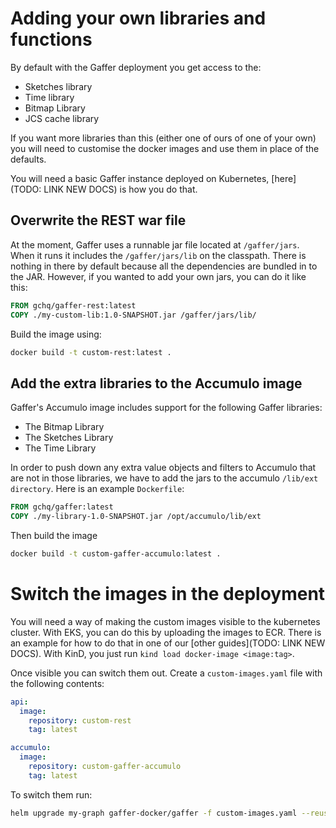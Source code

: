 # Adding your own libraries and functions

By default with the Gaffer deployment you get access to the:

- Sketches library
- Time library
- Bitmap Library
- JCS cache library

If you want more libraries than this (either one of ours of one of your own) you will need to customise the docker images and use them in place of the defaults.

You will need a basic Gaffer instance deployed on Kubernetes, [here](TODO: LINK NEW DOCS) is how you do that.

## Overwrite the REST war file

At the moment, Gaffer uses a runnable jar file located at `/gaffer/jars`. When it runs it includes the `/gaffer/jars/lib` on the classpath. There is nothing in there by default because all the dependencies are bundled in to the JAR. However, if you wanted to add your own jars, you can do it like this:

```Dockerfile
FROM gchq/gaffer-rest:latest
COPY ./my-custom-lib:1.0-SNAPSHOT.jar /gaffer/jars/lib/
```

Build the image using:

```bash
docker build -t custom-rest:latest .
```

## Add the extra libraries to the Accumulo image

Gaffer's Accumulo image includes support for the following Gaffer libraries:

- The Bitmap Library
- The Sketches Library
- The Time Library

In order to push down any extra value objects and filters to Accumulo that are not in those libraries, we have to add the jars to the accumulo `/lib/ext directory`. Here is an example `Dockerfile`:

```Dockerfile
FROM gchq/gaffer:latest
COPY ./my-library-1.0-SNAPSHOT.jar /opt/accumulo/lib/ext
```

Then build the image

```bash
docker build -t custom-gaffer-accumulo:latest .
```

# Switch the images in the deployment

You will need a way of making the custom images visible to the kubernetes cluster. With EKS, you can do this by uploading the images to ECR. There is an example for how to do that in one of our [other guides](TODO: LINK NEW DOCS). With KinD, you just run `kind load docker-image <image:tag>`.

Once visible you can switch them out. Create a `custom-images.yaml` file with the following contents:

```yaml
api:
  image:
    repository: custom-rest
    tag: latest

accumulo:
  image:
    repository: custom-gaffer-accumulo
    tag: latest
```

To switch them run:

```bash
helm upgrade my-graph gaffer-docker/gaffer -f custom-images.yaml --reuse-values
```
